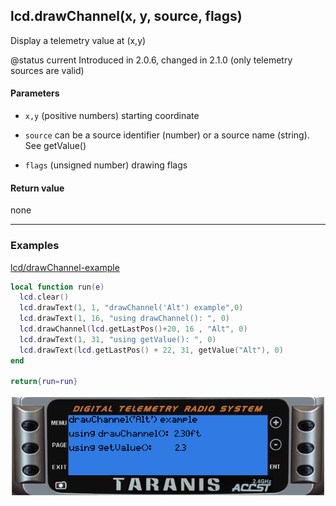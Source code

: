 <!-- This file was generated by the script. Do not edit it, any changes will be lost! -->

## lcd.drawChannel(x, y, source, flags)



Display a telemetry value at (x,y)

@status current Introduced in 2.0.6, changed in 2.1.0 (only telemetry sources are valid)


#### Parameters

* `x,y` (positive numbers) starting coordinate

* `source` can be a source identifier (number) or a source name (string).
See getValue()

* `flags` (unsigned number) drawing flags



#### Return value

none



---

### Examples

<a class="dlbtn" href="https://raw.githubusercontent.com/opentx/lua-reference-guide/opentx_2.2/lcd/drawChannel-example.lua">lcd/drawChannel-example</a>

```lua
local function run(e)
  lcd.clear()
  lcd.drawText(1, 1, "drawChannel('Alt') example",0)
  lcd.drawText(1, 16, "using drawChannel(): ", 0)
  lcd.drawChannel(lcd.getLastPos()+20, 16 , "Alt", 0)
  lcd.drawText(1, 31, "using getValue(): ", 0)
  lcd.drawText(lcd.getLastPos() + 22, 31, getValue("Alt"), 0)
end

return{run=run}
```

![](drawChannel-example.png)


